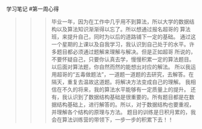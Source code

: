 学习笔记
#第一周心得
>>>毕业一年，因为在工作中几乎用不到算法，所以大学的数据结构以及算法知识渐渐得以忘了。所以想通过报名超哥的
>算法班，来提升自己，同时为以后的道路铺下一定的基础。
>>>通过这一个星期的上课以及自我学习，我认识到自己处于的水平。许多题目都必须通过题解来理解与解决。但是正如超哥
>所说的，不要怀疑自己，只要你认真去学，慢慢积累一定的算法题目。以后面对算法题，你自然而然的能想出对应的解法。
>所以我运用超哥的“五毒做题法”，一道题一道题的去研究，去解答。在隔天，重复去温故这道题。将解决方法变成自己的理解。
>我相信在不久的将来，我的算法水平能够有一定质量上的提升。
>>>还有，我认识到了数据结构基础是很重要的。所有题目都是在数据结构基础上，进行解答的。所以，对于数据结构也要重视，
>并理解各个结构的原理与方法。
>>>题目的训练是日积月累的，我会在算法训练营的带领下，一步一步的积累下去！！